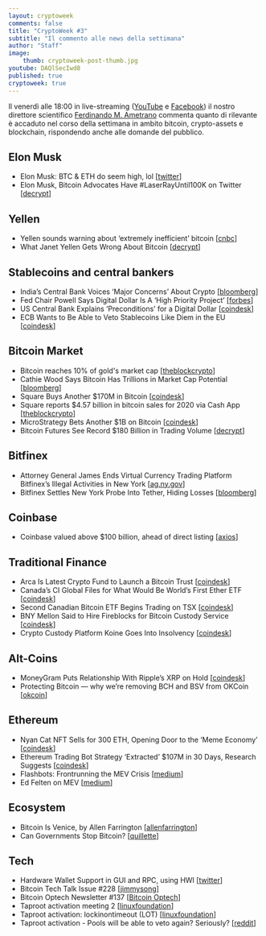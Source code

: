 ```yaml
---
layout: cryptoweek
comments: false
title: "CryptoWeek #3"
subtitle: "Il commento alle news della settimana" 
author: "Staff"
image:
    thumb: cryptoweek-post-thumb.jpg
youtube: DAQlSecIwd8
published: true
cryptoweek: true
---
```


Il venerdì alle 18:00 in live-streaming
([YouTube](https://www.youtube.com/watch?v=6SVoSmLxNhM&list=PLTLa2tRY91LI9MN6-_ai0J6jTRcY8znDc) e
[Facebook](https://www.facebook.com/DigitalGoldInstitute))
il nostro direttore scientifico [Ferdinando M. Ametrano](https://www.ametrano.net)
commenta quanto di rilevante è accaduto nel corso della settimana
in ambito bitcoin, crypto-assets e blockchain,
rispondendo anche alle domande del pubblico.

<div id="buzzsprout-player-8035698"></div><script src="https://www.buzzsprout.com/1686991/8035698-cryptoweek-3-26-febbraio-2021.js?container_id=buzzsprout-player-8035698&player=small" type="text/javascript" charset="utf-8"></script>

## Elon Musk

- Elon Musk: BTC & ETH do seem high, lol
  [[twitter](https://twitter.com/elonmusk/status/1363021091086561285?s=20)]
- Elon Musk, Bitcoin Advocates Have #LaserRayUntil100K on Twitter
  [[decrypt](https://decrypt.co/58302/elon-musk-bitcoin-advocates-have-laser-eyes-on-twitter-heres-why)]

## Yellen

- Yellen sounds warning about ‘extremely inefficient’ bitcoin
  [[cnbc](https://www.cnbc.com/2021/02/22/yellen-sounds-warning-about-extremely-inefficient-bitcoin.html)]
- What Janet Yellen Gets Wrong About Bitcoin
  [[decrypt](https://decrypt.co/58618/janet-yellen-wrong-about-bitcoin)]

## Stablecoins and central bankers

- India’s Central Bank Voices ‘Major Concerns’ About Crypto
  [[bloomberg](https://www.bloomberg.com/news/articles/2021-02-24/india-s-central-bank-says-it-has-major-concerns-about-crypto)]
- Fed Chair Powell Says Digital Dollar Is A ‘High Priority Project’
  [[forbes](https://www.forbes.com/sites/sarahhansen/2021/02/23/fed-chair-powell-says-digital-dollar-is-a-high-priority-project)]
- US Central Bank Explains ‘Preconditions’ for a Digital Dollar
  [[coindesk](https://www.coindesk.com/federal-reserve-digital-dollar-consultation)]
- ECB Wants to Be Able to Veto Stablecoins Like Diem in the EU
  [[coindesk](https://www.coindesk.com/ecb-wants-to-be-able-to-veto-stablecoins-like-diem-in-the-eu)]

## Bitcoin Market

- Bitcoin reaches 10% of gold's market cap
  [[theblockcrypto](https://www.theblockcrypto.com/linked/95583/bitcoin-gold-market-cap-new-high)]
- Cathie Wood Says Bitcoin Has Trillions in Market Cap Potential
  [[bloomberg](https://www.bloomberg.com/news/articles/2021-02-25/cathie-wood-says-bitcoin-has-trillions-in-market-cap-potential)]
- Square Buys Another $170M in Bitcoin 
  [[coindesk](https://www.coindesk.com/square-announces-additional-170m-bitcoin-buy)]
- Square reports $4.57 billion in bitcoin sales for 2020 via Cash App
  [[theblockcrypto](https://www.theblockcrypto.com/post/95882/square-bitcoin-2020-cash-app-results)]
- MicroStrategy Bets Another $1B on Bitcoin
  [[coindesk](https://www.coindesk.com/microstrategy-buys-billion-dollars-bitcoin)]
- Bitcoin Futures See Record $180 Billion in Trading Volume
  [[decrypt](https://decrypt.co/59303/bitcoin-futures-see-record-180-billion-in-trading-volume)]

## Bitfinex

- Attorney General James Ends Virtual Currency Trading Platform Bitfinex’s Illegal Activities in New York
  [[ag.ny.gov](https://ag.ny.gov/press-release/2021/attorney-general-james-ends-virtual-currency-trading-platform-bitfinexs-illegal)]
- Bitfinex Settles New York Probe Into Tether, Hiding Losses
  [[bloomberg](https://www.bloomberg.com/news/articles/2021-02-23/crypto-exchange-bitfinex-settles-with-new-york-to-end-probe)]

## Coinbase

- Coinbase valued above $100 billion, ahead of direct listing
  [[axios](https://www.axios.com/coinbase-valued-100-billion-direct-listing-9b43e316-7ff7-4f6a-a1db-4dc2481a93ee.html)]

## Traditional Finance

- Arca Is Latest Crypto Fund to Launch a Bitcoin Trust
  [[coindesk](https://www.coindesk.com/arca-launches-bitcoin-trust)]
- Canada’s CI Global Files for What Would Be World’s First Ether ETF
  [[coindesk](https://www.coindesk.com/canadas-ci-global-files-for-what-would-be-worlds-first-ether-etf)]
- Second Canadian Bitcoin ETF Begins Trading on TSX
  [[coindesk](https://www.coindesk.com/second-canadian-bitcoin-etf-begins-trading-on-tsx-today)]
- BNY Mellon Said to Hire Fireblocks for Bitcoin Custody Service
  [[coindesk](https://www.coindesk.com/bny-mellon-said-to-hire-fireblocks-for-bitcoin-custody-service)]
- Crypto Custody Platform Koine Goes Into Insolvency
  [[coindesk](https://www.coindesk.com/crypto-custody-platform-koine-goes-into-insolvency)]

## Alt-Coins

- MoneyGram Puts Relationship With Ripple’s XRP on Hold
  [[coindesk](https://www.coindesk.com/moneygram-puts-relationship-with-ripples-xrp-on-hold)]
- Protecting Bitcoin — why we’re removing BCH and BSV from OKCoin
  [[okcoin](https://blog.okcoin.com/2021/02/19/protecting-bitcoin-why-were-removing-bch-and-bsv-from-okcoin/)]

## Ethereum

- Nyan Cat NFT Sells for 300 ETH, Opening Door to the ‘Meme Economy’
  [[coindesk](https://www.coindesk.com/nyan-cat-nft-ethereum-meme)]
- Ethereum Trading Bot Strategy ‘Extracted’ $107M in 30 Days, Research Suggests
  [[coindesk](https://www.coindesk.com/ethereum-trading-bot-strategy-miner-extracted-value-research)]
- Flashbots: Frontrunning the MEV Crisis
  [[medium](https://medium.com/flashbots/frontrunning-the-mev-crisis-40629a613752)]
- Ed Felten on MEV
  [[medium](https://medium.com/@EdFelten)]

## Ecosystem

- Bitcoin Is Venice, by Allen Farrington
  [[allenfarrington](https://allenfarrington.medium.com/bitcoin-is-venice-8414dda42070)]
- Can Governments Stop Bitcoin?
  [[quillette](https://quillette.com/2021/02/21/can-governments-stop-bitcoin)]

## Tech

- Hardware Wallet Support in GUI and RPC, using HWI
  [[twitter](https://twitter.com/provoost/status/1364305306713542656?s=20)]
- Bitcoin Tech Talk Issue #228
  [[jimmysong](https://jimmysong.substack.com/p/the-bitcoinization-of-the-economy)]
- Bitcoin Optech Newsletter #137
  [[Bitcoin Optech](https://bitcoinops.org/en/newsletters/2021/02/24/)]
- Taproot activation meeting 2
  [[linuxfoundation](https://lists.linuxfoundation.org/pipermail/bitcoin-dev/2021-February/018380.html)]
- Taproot activation: lockinontimeout (LOT)
  [[linuxfoundation](https://lists.linuxfoundation.org/pipermail/bitcoin-dev/2021-February/018425.html)]
- Taproot activation - Pools will be able to veto again? Seriously?
  [[reddit](https://old.reddit.com/r/Bitcoin/comments/lcjhl6/taproot_activation_pools_will_be_able_to_veto/gm2l02w/)]
